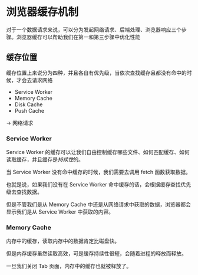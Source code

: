 # 浏览器缓存机制

对于一个数据请求来说，可以分为发起网络请求、后端处理、浏览器响应三个步骤。浏览器缓存可以帮助我们在第一和第三步骤中优化性能

## 缓存位置
缓存位置上来说分为四种，并且各自有优先级，当依次查找缓存且都没有命中的时候，才会去请求网络

- Service Worker
- Memory Cache
- Disk Cache
- Push Cache

 -> 网络请求

 ### Service Worker
 Service Worker 的缓存可以让我们自由控制缓存哪些文件、如何匹配缓存、如何读取缓存，并且缓存是*持续性*的。

当 Service Worker 没有命中缓存的时候，我们需要去调用 fetch 函数获取数据。

也就是说，如果我们没有在 Service Worker 命中缓存的话，会根据缓存查找优先级去查找数据。

但是不管我们是从 Memory Cache 中还是从网络请求中获取的数据，浏览器都会显示我们是从 Service Worker 中获取的内容。

### Memory Cache

内存中的缓存，读取内存中的数据肯定比磁盘快。

但是内存缓存虽然读取高效，可是缓存持续性很短，会随着进程的释放而释放。 

一旦我们关闭 Tab 页面，内存中的缓存也就被释放了。